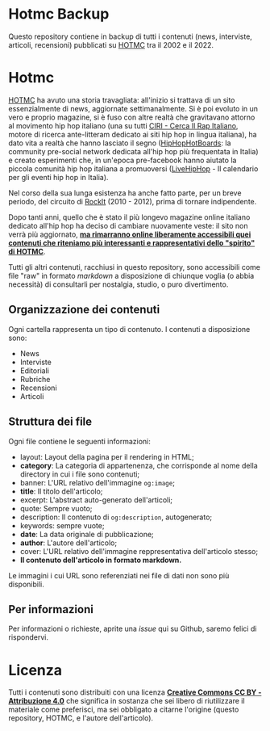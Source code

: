 # Hotmc Backup

Questo repository contiene in backup di tutti i contenuti (news, interviste, articoli, recensioni) pubblicati su [HOTMC](https://hotmc.com) tra il 2002 e il 2022.

# Hotmc

[HOTMC](https://hotmc.com) ha avuto una storia travagliata: all'inizio si trattava di un sito essenzialmente di news, aggiornate settimanalmente. Si è poi evoluto in un vero e proprio magazine, si è fuso con altre realtà che gravitavano attorno al movimento hip hop italiano (una su tutti [CIRI - Cerca Il Rap Italiano](https://ciri.it), motore di ricerca ante-litteram dedicato ai siti hip hop in lingua italiana), ha dato vita a realtà che hanno lasciato il segno ([HipHopHotBoards](https://hiphophotboards.com): la community pre-social network dedicata all'hip hop più frequentata in Italia) e creato esperimenti che, in un'epoca pre-facebook hanno aiutato la piccola comunità hip hop italiana a promuoversi ([LiveHipHop](https://livehiphop.it) - Il calendario per gli eventi hip hop in Italia).

Nel corso della sua lunga esistenza ha anche fatto parte, per un breve periodo, del circuito di [RockIt](https://rockit.it) (2010 - 2012), prima di tornare indipendente.

Dopo tanti anni, quello che è stato il più longevo magazine online italiano dedicato all'hip hop ha deciso di cambiare nuovamente veste: il sito non verrà più aggiornato, **[ma rimarranno online liberamente accessibili quei contenuti che riteniamo più interessanti e rappresentativi dello "spirito" di HOTMC](https://hotmc.com)**.

Tutti gli altri contenuti, racchiusi in questo repository, sono accessibili come file "raw" in formato *markdown* a disposizione di chiunque voglia (o abbia necessità) di consultarli per nostalgia, studio, o puro divertimento.

## Organizzazione dei contenuti

Ogni cartella rappresenta un tipo di contenuto. I contenuti a disposizione sono:

- News
- Interviste
- Editoriali
- Rubriche
- Recensioni
- Articoli

## Struttura dei file

Ogni file contiene le seguenti informazioni:

- layout: Layout della pagina per il rendering in HTML;
- **category**: La categoria di appartenenza, che corrisponde al nome della directory in cui i file sono contenuti;
- banner: L'URL relativo dell'immagine `og:image`;
- **title**: Il titolo dell'articolo;
- excerpt: L'abstract auto-generato dell'articoli;
- quote: Sempre vuoto;
- description: Il contenuto di `og:description`, autogenerato;
- keywords: sempre vuote;
- **date**: La data originale di pubblicazione;
- **author**: L'autore dell'articolo;
- cover: L'URL relativo dell'immagine reppresentativa dell'articolo stesso;
- **Il contenuto dell'articolo in formato markdown.**

Le immagini i cui URL sono referenziati nei file di dati non sono più disponibili.

## Per informazioni

Per informazioni o richieste, aprite una *issue* qui su Github, saremo felici di rispondervi.

# Licenza

Tutti i contenuti sono distribuiti con una licenza **[Creative Commons CC BY - Attribuzione 4.0](https://creativecommons.org/licenses/by/4.0/deed.it)** che significa in sostanza che sei libero di riutilizzare il materiale come preferisci, ma sei obbligato a citarne l'origine (questo repository, HOTMC, e l'autore dell'articolo).

